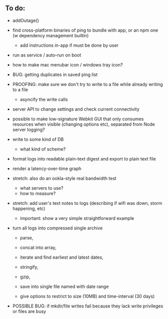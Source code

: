 ## To do:

- addOutage()

- find cross-platform binaries of ping to bundle with app, or an npm one (w dependency management builtin)
	- add instructions in-app if must be done by user

- run as service / auto-run on boot

- how to make mac menubar icon / windows tray icon?

- BUG: getting duplicates in saved ping list

- PROOFING: make sure we don't try to write to a file while already writing to a file
	- asyncify the write calls


- server API to change settings and check current connectivity

- possible to make low-signature Webkit GUI that only consumes resources when visible (changing options etc), separated from Node server logging?




- write to some kind of DB
	- what kind of scheme?






- format logs into readable plain-text digest and export to plain text file


- render a latency-over-time graph


- stretch: also do an ookla-style real bandwidth test
	- what servers to use?
	- how to measure?


- stretch: add user's text notes to logs (describing if wifi was down, storm happening, etc)
	- important: show a very simple straightforward example



- turn all logs into compressed single archive 
	
	- parse, 
	- concat into array, 
	- iterate and find earliest and latest dates,
	- stringify, 
	- gzip, 
	- save into single file named with date range

	- give options to restrict to size (10MB) and time-interval (30 days)

- POSSIBLE BUG: if mkdir/file writes fail because they lack write privileges or files are busy